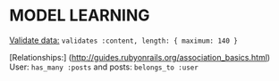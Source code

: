 # MODEL LEARNING 

[Validate data:](http://guides.rubyonrails.org/active_record_validations.html)
`validates :content, length: { maximum: 140 }`

[Relationships:] (http://guides.rubyonrails.org/association_basics.html)
User: `has_many :posts` and posts: `belongs_to :user` 
